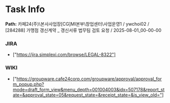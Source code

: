 # Task Info

**Path:** 카페24(주)\본사사업장\[CG]MI본부\창업센터\사업운영1 / ywchoi02 / [284288] 가맹점 갱신계약 _ 갱신서류 법무팀 검토 요청 / 2025-08-01_00-00-00

### JIRA
- ["https://jira.simplexi.com/browse/LEGAL-8322"]

### WIKI
- ["https://groupware.cafe24corp.com/groupware/approval/approval_form_popup.php?mode=draft_form_view&menu_depth=001004003&idx=507178&report_state=&approval_state=05&request_state=&receipt_state=&is_view_old="]

